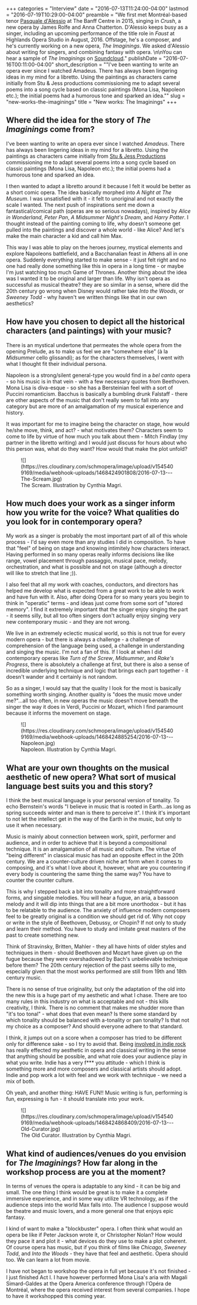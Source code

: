 +++
categories = "Interview"
date = "2016-07-13T11:24:00-04:00"
lastmod = "2016-07-19T10:29:00-04:00"
preamble = "We first met Montréal-based tenor [Pasquale d'Alessio](/scene/people/pasquale-dalessio/) at The Banff Centre in 2015, singing in *Crush*, a new opera by James Rolfe and Anna Chatterton. D'Alessio keeps busy as a singer, including an upcoming performance of the title role in *Faust* at Highlands Opera Studio in August, 2016. Offstage, he's a composer, and he's currently working on a new opera, *The Imaginings*. We asked d'Alessio about writing for singers, and combining fantasy with opera. \n\nYou can hear a sample of *The Imaginings* on [Soundcloud](https://soundcloud.com/modernfugues/the-imaginins-demosections)."
publishDate = "2016-07-16T00:11:00-04:00"
short_description = "\"I've been wanting to write an opera ever since I watched Amadeus. There has always been lingering ideas in my mind for a libretto. Using the paintings as characters came initially from Stu & Jess productions commissioning me to adapt several poems into a song cycle based on classic paintings (Mona Lisa, Napoleon etc.); the initial poems had a humorous tone and sparked an idea.\""
slug = "new-works-the-imaginings"
title = "New works: The Imaginings"
+++

## Where did the idea for the story of *The Imaginings* come from?

I've been wanting to write an opera ever since I watched *Amadeus*. There has always been lingering ideas in my mind for a libretto. Using the paintings as characters came initially from [Stu & Jess Productions](/scene/companies/stujess-productions/) commissioning me to adapt several poems into a song cycle based on classic paintings (Mona Lisa, Napoleon etc.); the initial poems had a humorous tone and sparked an idea. 

I then wanted to adapt a libretto around it because I felt it would be better as a short comic opera. The idea basically morphed into *A Night at The Museum*. I was unsatisfied with it - it felt to unoriginal and not exactly the scale I wanted. The next push of inspirations sent me down a fantastical/comical path (operas are so serious nowadays), inspired by *Alice in Wonderland*, *Peter Pan*, *A Midsummer Night's Dream*, and *Harry Potter*. I thought instead of the painting coming to life, why doesn't someone get pulled into the paintings and discover a whole world - like Alice? And let's make the main character a kid and call him Max. 

This way I was able to play on the heroes journey, mystical elements and explore Napoleons battlefield, and a Bacchanalian feast in Athens all in one opera. Suddenly everything started to make sense - it just felt right and no one had really done something like this in opera in a long time  - or maybe I'm just watching too much Game of Thrones. Another thing about the idea was I wanted it to be original and larger than life. Why isn't opera as successful as musical theatre? they are so similar in a sense, where did the 20th century go wrong when Disney would rather take *Into the Woods*, or *Sweeney Todd* - why haven't we written things like that in our own aesthetics? 

## How have you chosen to depict all the historical characters (and paintings) with your music?

There is an mystical undertone that permeates the whole opera from the opening Prelude, as to make us feel we are "somewhere else" (à la *Midsummer* cello glissandi); as for the characters themselves, I went with what I thought fit their individual persona. 

Napoleon is a strong/silent general-type you would find in a *bel canto* opera - so his music is in that vein - with a few necessary quotes from Beethoven. Mona Lisa is diva-esque - so she has a Bersteinian feel with a sort of Puccini romanticism. Bacchus is basically a bumbling drunk Falstaff - there are other aspects of the music that don't really seem to fall into any category but are more of an amalgamation of my musical experience and history. 

It was important for me to imagine being the character on stage, how would he/she move, think, and act? - what motivates them? Characters seem to come to life by virtue of how much you talk about them - Mitch Findlay (my partner in the libretto writing) and I would just discuss for hours about who this person was, what do they want? How would that make the plot unfold?

<figure data-type="image">
![](https://res.cloudinary.com/schmopera/image/upload/v1545409169/media/webhook-uploads/1468424901808/2016-07-13---The-Scream.jpg)
<figcaption>The Scream. Illustration by Cynthia Magri.</figcaption>
</figure>

## How much does your work as a singer inform how you write for the voice? What qualities do you look for in contemporary opera?

My work as a singer is probably the most important part of all of this whole process - I'd say even more than any studies I did in composition. To have that "feel" of being on stage and knowing intimitely how characters interact. Having performed in so many operas really informs decisions like like range, vowel placement through passaggio, musical pace, melody, orchestration, and what is possible and not on stage (although a director will like to stretch that line ;)).

I also feel that all my work with coaches, conductors, and directors has helped me develop what is expected from a great work to be able to work and have fun with it. Also, after doing Opera for so many years you begin to think in "operatic" terms - and ideas just come from some sort of "stored memory". I find it extremely important that the singer enjoy singing the part - it seems silly, but all too often singers don't actually enjoy singing very new contemporary music - and they are not wrong. 

We live in an extremely eclectic musical world, so this is not true for every modern opera - but there is always a challenge - a challenge of comprehension of the language being used, a challenge in understanding and singing the music. I'm not a fan of this. If I look at when I did contemporary operas like *Turn of the Screw*, *Midsummer*, and *Rake's Progress*, there is absolutely a challenge at first, but there is also a sense of incredible underlying technique and logic that brings each part together - it doesn't wander and it certainly is not random. 

So as a singer, I would say that the quality I look for the most is basically something worth singing. Another quality is "does the music move under me?"...all too often, in new operas the music doesn't move beneath the singer the way it does in Verdi, Puccini or Mozart, which I find paramount because it informs the movement on stage.  

<figure data-type="image">
![](https://res.cloudinary.com/schmopera/image/upload/v1545409169/media/webhook-uploads/1468424885254/2016-07-13---Napoleon.jpg)
<figcaption>Napoleon. Illustration by Cynthia Magri.</figcaption>
</figure>

## What are your own thoughts on the musical aesthetic of new opera? What sort of musical language best suits you and this story?

I think the best musical language is your personal version of tonality. To echo Bernstein's words "I believe in music that is rooted in Earth...as long as spring succeeds winter and man is there to perceive it". I think it's important to not let the intellect get in the way of the Earth in the music, but only to use it when necessary. 

Music is mainly about connection between work, spirit, performer and audience, and in order to achieve that it is beyond a compositional technique. It is an amalgamation of all music and culture. The virtue of "being different" in classical music has had an opposite effect in the 20th century. We are a counter-culture driven niche art form when it comes to composing, and it's what I love about it, however, what are you countering if every body is countering the same thing the same way? You have to counter the counter culture. 

This is why I stepped back a bit into tonality and more straightforward forms, and singable melodies. You will hear a fugue, an aria, a bassoon melody and it will dip into things that are a bit more unorthodox - but it has to be relatable to the audience. The anxiety of influence modern composers feel to be greatly original is a condition we should get rid of. Why not copy or write in the style of Beethoven, Debussy, or Chopin? If not only to study and learn their method. You have to study and imitate great masters of the past to create something new. 

Think of Stravinsky, Britten, Mahler - they all have hints of older styles and techniques in them - should Beethoven and Mozart have given up on the fugue because they were overshadowed by Bach's unbelievable technique before them? The 20th century rejection of the past seems silly to me, especially given that the most works performed are still from 19th and 18th century music.

There is no sense of true originality, but only the adaptation of the old into the new this is a huge part of my aesthetic and what I chase. There are too many rules in this industry on what is acceptable and not - this kills creativity, I think. There is no comment that makes me shudder more than "it's too tonal" - what does that even mean? Is there some standard by which tonality should be balanced with a-tonality or pan tonality? Is that not my choice as a composer? And should everyone adhere to that standard. 

I think, it jumps out on a score when a composer has tried to be different only for difference sake - so I try to avoid that. Being [involved in indie rock](https://videoman.bandcamp.com/) has really effected my aesthetic in opera and classical writing in the sense that anything should be possible, and what role does your audience play in what you write. Indie has a very f\*\*\* you attitude - which I think is something more and more composers and classical artists should adopt. Indie and pop work a lot with feel and we work with technique - we need a mix of both. 

Oh yeah, and another thing: HAVE FUN!! Music writing is fun, performing is fun, expressing is fun - it should translate into your work. 

<figure data-type="image">
![](https://res.cloudinary.com/schmopera/image/upload/v1545409169/media/webhook-uploads/1468424868409/2016-07-13---Old-Curator.jpg)
<figcaption>The Old Curator. Illustration by Cynthia Magri.</figcaption>
</figure>

## What kind of audiences/venues do you envision for *The Imaginings*? How far along in the workshop process are you at the moment?

In terms of venues the opera is adaptable to any kind - it can be big and small. The one thing I think would be great is to make it a complete immersive experience, and in some way utilize VR technology, as if the audience steps into the world Max falls into. The audience I suppose would be theatre and music lovers, and a more general one that enjoys epic fantasy. 

I kind of want to make a "blockbuster" opera. I often think what would an opera be like if Peter Jackson wrote it, or Christopher Nolan? How would they pace it and plot it - what devices do they use to make a plot coherent. Of course opera has music, but if you think of films like *Chicago*, *Sweeney Todd*, and *Into the Woods* - they have that feel and aesthetic. Opera should too. We can learn a lot from movie. 

I have not began to workshop the opera in full yet because it's not finished - I just finished Act I. I have however performed Mona Lisa's aria with Magali Simard-Galdes at the Opera America conference through l'Opéra de Montréal, where the opera received interest from several companies. I hope to have it workshopped this coming year. 
